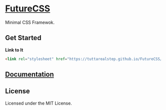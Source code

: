 # [FutureCSS](http://futurecss.ml)

Minimal CSS Framewok.

## Get Started

**Link to It**

```html
<link rel="stylesheet" href="https://tuttarealstep.github.io/FutureCSS/dist/future.min.css"/>
```

## [Documentation](http://futurecss.ml/#documentation) 


## License

Licensed under the MIT License.

